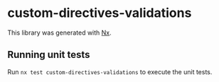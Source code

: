 # custom-directives-validations

This library was generated with [Nx](https://nx.dev).

## Running unit tests

Run `nx test custom-directives-validations` to execute the unit tests.
